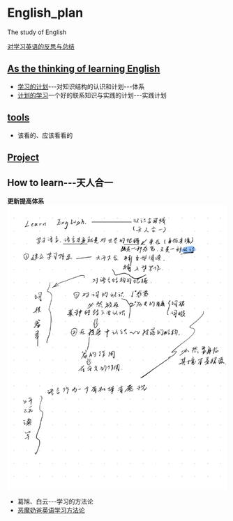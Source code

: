 # English_plan
The study of English

[对学习英语的反思与总结](thinking.md)

## [As the thinking of learning English](./Methods.md)
* [学习的计划](summary.md)---对知识结构的认识和计划---体系
* [计划的学习](Methods.md)一个好的联系知识与实践的计划---实践计划

## [tools](./Structed%20learning/resources.md)
* 该看的、应该看看的



## [Project](./Plans/plans-for-learning.md)


## How to learn---天人合一
**更新提高体系**
![page12](./pictures/Page12.jpg)

* 葛旭、白云---学习的方法论
* [恶魔奶爸英语学习方法论](https://www.bilibili.com/video/BV1M4411u75G)
